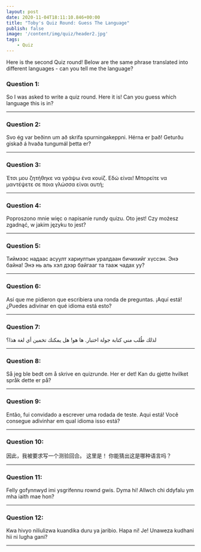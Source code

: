 ```yaml
---
layout: post
date: 2020-11-04T18:11:10.846+00:00
title: "Toby's Quiz Round: Guess The Language"
publish: false
image: '/content/img/quiz/header2.jpg'
tags:
    - Quiz
---
```


Here is the second Quiz round! Below are the same phrase translated into different languages - can you tell me the language?

### Question 1:

So I was asked to write a quiz round. Here it is! Can you guess which language this is in?

---

### Question 2:

Svo ég var beðinn um að skrifa spurningakeppni. Hérna er það! Geturðu giskað á hvaða tungumál þetta er?

---

### Question 3:

Έτσι μου ζητήθηκε να γράψω ένα κουίζ. Εδώ είναι! Μπορείτε να μαντέψετε σε ποια γλώσσα είναι αυτή;

---

### Question 4:

Poproszono mnie więc o napisanie rundy quizu. Oto jest! Czy możesz zgadnąć, w jakim języku to jest?

---

### Question 5:

Тиймээс надаас асуулт хариултын уралдаан бичихийг хүссэн. Энэ байна! Энэ нь аль хэл дээр байгааг та тааж чадах уу?

---

### Question 6:

Así que me pidieron que escribiera una ronda de preguntas. ¡Aquí está! ¿Puedes adivinar en qué idioma está esto?

---

### Question 7:

لذلك طُلب مني كتابة جولة اختبار. ها هو! هل يمكنك تخمين أي لغة هذا؟

---

### Question 8:

Så jeg ble bedt om å skrive en quizrunde. Her er det! Kan du gjette hvilket språk dette er på?

---

### Question 9:

Então, fui convidado a escrever uma rodada de teste. Aqui está! Você consegue adivinhar em qual idioma isso está?

---

### Question 10:

因此，我被要求写一个测验回合。 这里是！ 你能猜出这是哪种语言吗？

---

### Question 11:

Felly gofynnwyd imi ysgrifennu rownd gwis. Dyma hi! Allwch chi ddyfalu ym mha iaith mae hon?

---

### Question 12:

Kwa hivyo niliulizwa kuandika duru ya jaribio. Hapa ni! Je! Unaweza kudhani hii ni lugha gani?

---
